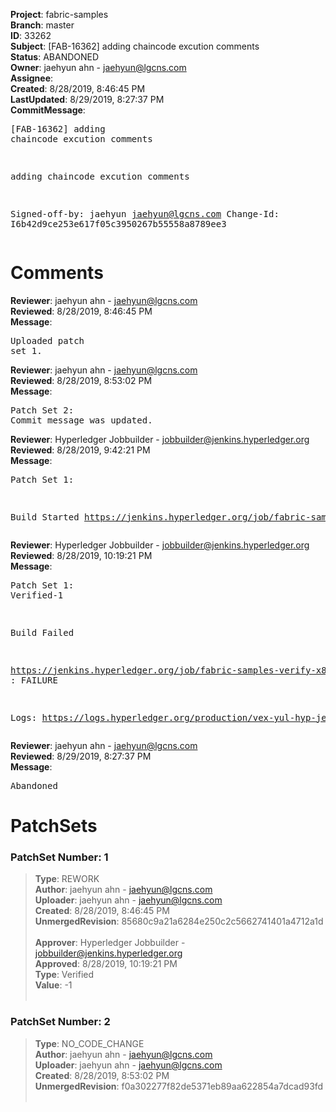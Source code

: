 <strong>Project</strong>: fabric-samples<br><strong>Branch</strong>: master<br><strong>ID</strong>: 33262<br><strong>Subject</strong>: [FAB-16362] adding chaincode excution comments<br><strong>Status</strong>: ABANDONED<br><strong>Owner</strong>: jaehyun ahn - jaehyun@lgcns.com<br><strong>Assignee</strong>:<br><strong>Created</strong>: 8/28/2019, 8:46:45 PM<br><strong>LastUpdated</strong>: 8/29/2019, 8:27:37 PM<br><strong>CommitMessage</strong>:<br><pre>[FAB-16362] adding chaincode excution comments

adding chaincode excution comments

Signed-off-by: jaehyun <jaehyun@lgcns.com>
Change-Id: I6b42d9ce253e617f05c3950267b55558a8789ee3
</pre><h1>Comments</h1><strong>Reviewer</strong>: jaehyun ahn - jaehyun@lgcns.com<br><strong>Reviewed</strong>: 8/28/2019, 8:46:45 PM<br><strong>Message</strong>: <pre>Uploaded patch set 1.</pre><strong>Reviewer</strong>: jaehyun ahn - jaehyun@lgcns.com<br><strong>Reviewed</strong>: 8/28/2019, 8:53:02 PM<br><strong>Message</strong>: <pre>Patch Set 2: Commit message was updated.</pre><strong>Reviewer</strong>: Hyperledger Jobbuilder - jobbuilder@jenkins.hyperledger.org<br><strong>Reviewed</strong>: 8/28/2019, 9:42:21 PM<br><strong>Message</strong>: <pre>Patch Set 1:

Build Started https://jenkins.hyperledger.org/job/fabric-samples-verify-x86_64/520/</pre><strong>Reviewer</strong>: Hyperledger Jobbuilder - jobbuilder@jenkins.hyperledger.org<br><strong>Reviewed</strong>: 8/28/2019, 10:19:21 PM<br><strong>Message</strong>: <pre>Patch Set 1: Verified-1

Build Failed 

https://jenkins.hyperledger.org/job/fabric-samples-verify-x86_64/520/ : FAILURE

Logs: https://logs.hyperledger.org/production/vex-yul-hyp-jenkins-3/fabric-samples-verify-x86_64/520</pre><strong>Reviewer</strong>: jaehyun ahn - jaehyun@lgcns.com<br><strong>Reviewed</strong>: 8/29/2019, 8:27:37 PM<br><strong>Message</strong>: <pre>Abandoned</pre><h1>PatchSets</h1><h3>PatchSet Number: 1</h3><blockquote><strong>Type</strong>: REWORK<br><strong>Author</strong>: jaehyun ahn - jaehyun@lgcns.com<br><strong>Uploader</strong>: jaehyun ahn - jaehyun@lgcns.com<br><strong>Created</strong>: 8/28/2019, 8:46:45 PM<br><strong>UnmergedRevision</strong>: 85680c9a21a6284e250c2c5662741401a4712a1d<br><br><strong>Approver</strong>: Hyperledger Jobbuilder - jobbuilder@jenkins.hyperledger.org<br><strong>Approved</strong>: 8/28/2019, 10:19:21 PM<br><strong>Type</strong>: Verified<br><strong>Value</strong>: -1<br><br></blockquote><h3>PatchSet Number: 2</h3><blockquote><strong>Type</strong>: NO_CODE_CHANGE<br><strong>Author</strong>: jaehyun ahn - jaehyun@lgcns.com<br><strong>Uploader</strong>: jaehyun ahn - jaehyun@lgcns.com<br><strong>Created</strong>: 8/28/2019, 8:53:02 PM<br><strong>UnmergedRevision</strong>: f0a302277f82de5371eb89aa622854a7dcad93fd<br><br></blockquote>